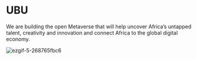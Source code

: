 # UBU

We are building the open Metaverse that will help uncover Africa’s untapped talent, creativity and innovation and connect Africa to the global digital economy.

![ezgif-5-268765fbc6](https://user-images.githubusercontent.com/7098556/186791569-e8991fa7-bfea-41a5-8bf6-1f1cb34bf8ba.gif)
